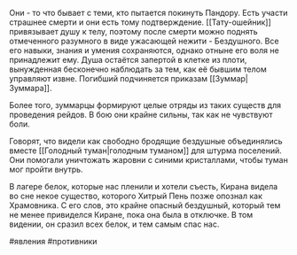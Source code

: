 Они - то что бывает с теми, кто пытается покинуть Пандору. Есть участи страшнее смерти и они есть тому подтверждение. [[Тату-ошейник]] привязывает душу к телу, поэтому после смерти можно поднять отмеченного разумного в виде ужасающей нежити - Бездушного.  Все его навыки, знания и умения сохраняются, однако отныне его воля не принадлежит ему. Душа остаётся запертой в клетке из плоти, вынужденная бесконечно наблюдать за тем, как её бывшим телом управляют извне. Погибший подчиняется приказам [[Зуммар|Зуммара]]. 

Более того, зуммарцы формируют целые отряды из таких существ для проведения рейдов. В бою они крайне сильны, так как не чувствуют боли.

Говорят, что видели как свободно бродящие бездушные объединялись вместе [[Голодный туман|голодным туманом]] для штурма поселений. Они помогали уничтожать жаровни с синими кристаллами, чтобы туман мог пройти внутрь.

В лагере белок, которые нас пленили и хотели съесть, Кирана видела во сне некое существо, которого Хитрый Пень позже опознал как Храмовника. С его слов, это крайне опасный бездушный, который тем не менее привиделся Киране, пока она была в отключке. В том видении, он сразил всех белок, и тем самым спас нас.

#явления #противники
